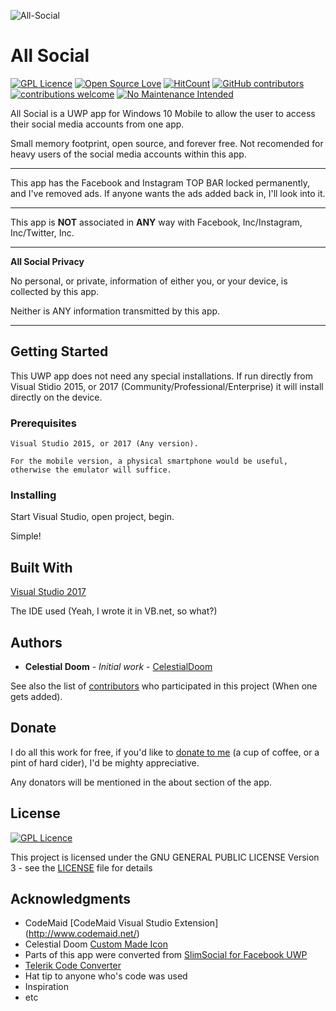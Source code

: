 ![All-Social](https://s19.postimg.cc/czwoq63f7/All_Social_Sidebar.png)
# All Social
[![GPL Licence](https://badges.frapsoft.com/os/gpl/gpl.png?v=103)](https://opensource.org/licenses/GPL-3.0/)
[![Open Source Love](https://badges.frapsoft.com/os/v1/open-source.png?v=103)](https://github.com/ellerbrock/open-source-badges/)
[![HitCount](http://hits.dwyl.io/CelestialDoom/All-Social.svg)](http://hits.dwyl.io/CelestialDoom/All-Social)
[![GitHub contributors](https://img.shields.io/github/contributors/CelestialDoom/All-Social.svg)](https://github.com/CelestialDoom/All-Social/graphs/contributors)
[![contributions welcome](https://img.shields.io/badge/contributions-welcome-brightgreen.svg?style=flat)](https://github.com/CelestialDoom/All-Social/issues)
[![No Maintenance Intended](http://unmaintained.tech/badge.svg)](http://unmaintained.tech/)

All Social is a UWP app for Windows 10 Mobile to allow the user to access their social media accounts from one app.

Small memory footprint, open source, and forever free. Not recomended for heavy users of the social media accounts within this app.
***
This app has the Facebook and Instagram TOP BAR locked permanently, and I've removed ads.
If anyone wants the ads added back in, I'll look into it.
***
This app is **NOT** associated in **ANY** way with Facebook, Inc/Instagram, Inc/Twitter, Inc.
***
__All Social Privacy__

No personal, or private, information of either you, or your device, is collected by this app.

Neither is ANY information transmitted by this app.
***

## Getting Started

This UWP app does not need any special installations. If run directly from Visual Stidio 2015, or 2017 (Community/Professional/Enterprise) it will install directly on the device.

### Prerequisites

```
Visual Studio 2015, or 2017 (Any version).

For the mobile version, a physical smartphone would be useful, otherwise the emulator will suffice.
```

### Installing

Start Visual Studio, open project, begin.

Simple!

## Built With

 [Visual Studio 2017](http://www.visualstudio.com/vs/)
 
The IDE used (Yeah, I wrote it in VB.net, so what?)

## Authors

* **Celestial Doom** - *Initial work* - [CelestialDoom](https://github.com/CelestialDoom)

See also the list of [contributors](https://github.com/CelestialDoom/All-Social/contributors) who participated in this project (When one gets added).

## Donate

I do all this work for free, if you'd like to [donate to me](https://www.paypal.com/cgi-bin/webscr?cmd=_donations&business=C8GGT76WWEKPY&lc=GB&item_name=APRA%2etech&currency_code=GBP&bn=PP%2dDonationsBF%3abtn_donate_SM%2egif%3aNonHosted) (a cup of coffee, or a pint of hard cider), I'd be mighty appreciative.

Any donators will be mentioned in the about section of the app.



## License

[![GPL Licence](https://badges.frapsoft.com/os/gpl/gpl.png?v=103)](https://opensource.org/licenses/GPL-3.0/)

This project is licensed under the GNU GENERAL PUBLIC LICENSE Version 3 - see the [LICENSE](LICENSE) file for details

## Acknowledgments

* CodeMaid [CodeMaid Visual Studio Extension] (http://www.codemaid.net/)
* Celestial Doom [Custom Made Icon](https://s19.postimg.cc/kfvybyyub/All_Social_v1_inv.png)
* Parts of this app were converted from [SlimSocial for Facebook UWP](https://github.com/rignaneseleo/SlimSocial-for-Facebook-UWP)
* [Telerik Code Converter](http://converter.telerik.com/)
* Hat tip to anyone who's code was used
* Inspiration
* etc
